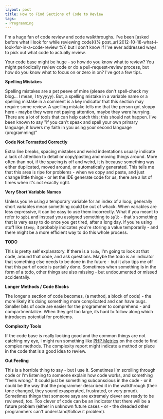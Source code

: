 ```yaml
---
layout: post
title: How to Find Sections of Code to Review
tags:
- Programming
---
```

I'm a huge fan of code review and code walkthroughs.  I've been [asked before what I look for while reviewing code]({% post_url 2012-10-18-what-i-look-for-in-a-code-review %}) but I don't know if I've ever addressed ways to pick out what code to actually review.

Your code base might be huge - so how do you know what to review?  You might periodically review code or do a pull-request-review process, but how do you know what to focus on or zero in on?  I've got a few tips.

**Spelling Mistakes** 

Spelling mistakes are a pet peeve of mine (please don't spell-check my blog... I mean, I tryyyyy).  But, a spelling mistake in a variable name or a spelling mistake in a comment is a key indicator that this section may require some review.  A spelling mistake tells me that the person got sloppy here - maybe they were not paying attention, maybe they were hurrying.  There are a lot of tools that can help catch this; this should not happen.  I've been known to say "if you can't speak and spell your own primary language, it lowers my faith in you using your second language (programming)"

**Code Not Formatted Correctly**

Extra line breaks, spacing mistakes and weird indentations usually indicate a lack of attention to detail or copy/pasting and moving things around.  More often than not, if the spacing is off and weird, it is because something was either duplicated, moved around, or automatically generated.  This tells me that this area is ripe for problems - when we copy and paste, and just change little things - or let the IDE generate code for us, there are a lot of times when it's not exactly right.

**Very Short Variable Names**

Unless you're using a temporary variable for an index of a loop, generally short variables mean something could be out of whack.  When variables are less expressive, it can be easy to use them incorrectly.  What if you meant to refer to `$pb1` and instead you assigned something to `$plb` - that's something that is very easy to do once you get tired, after a long day.  If you're using stuff like `$temp`, it probably indicates you're storing a value temporarily - and there might be a more efficient way to do this whole process.

**TODO**

This is pretty self explanatory.  If there is a `todo`, I'm going to look at that code, around that code, and ask questions.  Maybe the todo is an indicator that something else needs to be done in the future - but it also tips me off that this part of code is partially done.  Sometimes when something is in the form of a todo, other things are also missing - but undocumented or missed accidentally.

**Longer Methods / Code Blocks**

The longer a section of code becomes, (a method, a block of code) - the more likely it's doing something more complicated and can have bugs.  Smaller bits of code are easier for the programmer to comprehend - and compartmentalize.  When they get too large, its hard to follow along which introduces potential for problems.

**Complexity Tools**

If the code base is really looking good and the common things are not catching my eye, I might run something like [PHP Metrics](http://phpmetrics.org) on the code to find complex methods.  The complexity report might indicate a method or place in the code that is a good idea to review.

**Gut Feeling**

This is a horrible thing to say - but I use it.  Sometimes I'm scrolling through code or I'm listening to someone explain how code works, and something "feels wrong."  It could just be something subconscious in the code - or it could be the way that the programmer described it in the walkthrough (their tone changed, they sound exasperated, frustrated, or very proud).  Sometimes things that someone says are extremely clever are ready to be reviewed, too.  Too clever of code can be an indicator that there will be a future problem (either in unknown future cases - or - the dreaded other programmers can't understand/follow it problem). 